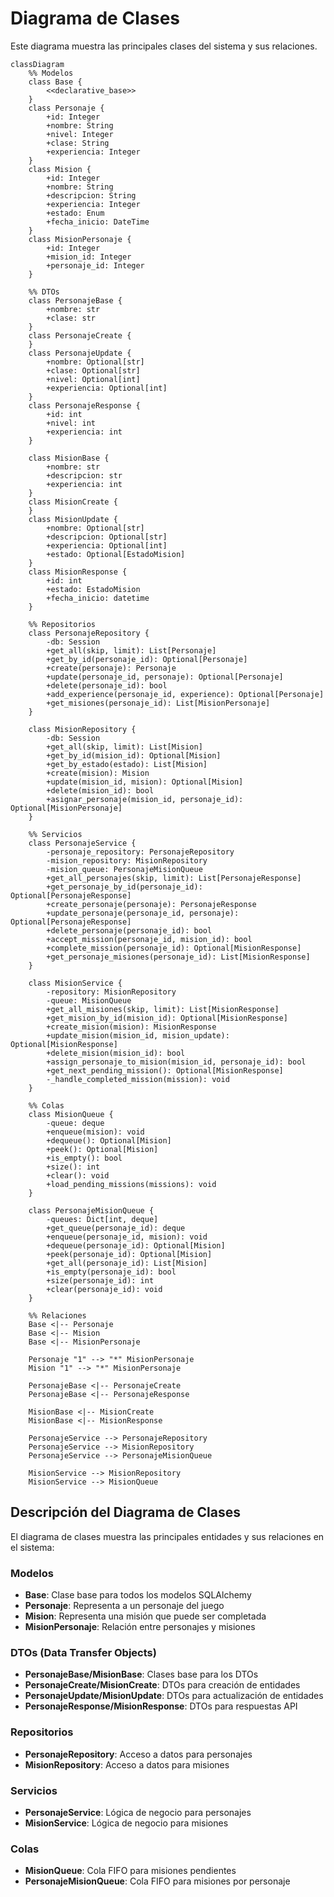 # Diagrama de Clases

Este diagrama muestra las principales clases del sistema y sus relaciones.

```mermaid
classDiagram
    %% Modelos
    class Base {
        <<declarative_base>>
    }
    class Personaje {
        +id: Integer
        +nombre: String
        +nivel: Integer
        +clase: String
        +experiencia: Integer
    }
    class Mision {
        +id: Integer
        +nombre: String
        +descripcion: String
        +experiencia: Integer
        +estado: Enum
        +fecha_inicio: DateTime
    }
    class MisionPersonaje {
        +id: Integer
        +mision_id: Integer
        +personaje_id: Integer
    }

    %% DTOs
    class PersonajeBase {
        +nombre: str
        +clase: str
    }
    class PersonajeCreate {
    }
    class PersonajeUpdate {
        +nombre: Optional[str]
        +clase: Optional[str]
        +nivel: Optional[int]
        +experiencia: Optional[int]
    }
    class PersonajeResponse {
        +id: int
        +nivel: int
        +experiencia: int
    }
    
    class MisionBase {
        +nombre: str
        +descripcion: str
        +experiencia: int
    }
    class MisionCreate {
    }
    class MisionUpdate {
        +nombre: Optional[str]
        +descripcion: Optional[str]
        +experiencia: Optional[int]
        +estado: Optional[EstadoMision]
    }
    class MisionResponse {
        +id: int
        +estado: EstadoMision
        +fecha_inicio: datetime
    }

    %% Repositorios
    class PersonajeRepository {
        -db: Session
        +get_all(skip, limit): List[Personaje]
        +get_by_id(personaje_id): Optional[Personaje]
        +create(personaje): Personaje
        +update(personaje_id, personaje): Optional[Personaje]
        +delete(personaje_id): bool
        +add_experience(personaje_id, experience): Optional[Personaje]
        +get_misiones(personaje_id): List[MisionPersonaje]
    }
    
    class MisionRepository {
        -db: Session
        +get_all(skip, limit): List[Mision]
        +get_by_id(mision_id): Optional[Mision]
        +get_by_estado(estado): List[Mision]
        +create(mision): Mision
        +update(mision_id, mision): Optional[Mision]
        +delete(mision_id): bool
        +asignar_personaje(mision_id, personaje_id): Optional[MisionPersonaje]
    }

    %% Servicios
    class PersonajeService {
        -personaje_repository: PersonajeRepository
        -mision_repository: MisionRepository
        -mision_queue: PersonajeMisionQueue
        +get_all_personajes(skip, limit): List[PersonajeResponse]
        +get_personaje_by_id(personaje_id): Optional[PersonajeResponse]
        +create_personaje(personaje): PersonajeResponse
        +update_personaje(personaje_id, personaje): Optional[PersonajeResponse]
        +delete_personaje(personaje_id): bool
        +accept_mission(personaje_id, mision_id): bool
        +complete_mission(personaje_id): Optional[MisionResponse]
        +get_personaje_misiones(personaje_id): List[MisionResponse]
    }
    
    class MisionService {
        -repository: MisionRepository
        -queue: MisionQueue
        +get_all_misiones(skip, limit): List[MisionResponse]
        +get_mision_by_id(mision_id): Optional[MisionResponse]
        +create_mision(mision): MisionResponse
        +update_mision(mision_id, mision_update): Optional[MisionResponse]
        +delete_mision(mision_id): bool
        +assign_personaje_to_mision(mision_id, personaje_id): bool
        +get_next_pending_mission(): Optional[MisionResponse]
        -_handle_completed_mission(mission): void
    }

    %% Colas
    class MisionQueue {
        -queue: deque
        +enqueue(mision): void
        +dequeue(): Optional[Mision]
        +peek(): Optional[Mision]
        +is_empty(): bool
        +size(): int
        +clear(): void
        +load_pending_missions(missions): void
    }
    
    class PersonajeMisionQueue {
        -queues: Dict[int, deque]
        +get_queue(personaje_id): deque
        +enqueue(personaje_id, mision): void
        +dequeue(personaje_id): Optional[Mision]
        +peek(personaje_id): Optional[Mision]
        +get_all(personaje_id): List[Mision]
        +is_empty(personaje_id): bool
        +size(personaje_id): int
        +clear(personaje_id): void
    }

    %% Relaciones
    Base <|-- Personaje
    Base <|-- Mision
    Base <|-- MisionPersonaje
    
    Personaje "1" --> "*" MisionPersonaje
    Mision "1" --> "*" MisionPersonaje
    
    PersonajeBase <|-- PersonajeCreate
    PersonajeBase <|-- PersonajeResponse
    
    MisionBase <|-- MisionCreate
    MisionBase <|-- MisionResponse
    
    PersonajeService --> PersonajeRepository
    PersonajeService --> MisionRepository
    PersonajeService --> PersonajeMisionQueue
    
    MisionService --> MisionRepository
    MisionService --> MisionQueue
```

## Descripción del Diagrama de Clases

El diagrama de clases muestra las principales entidades y sus relaciones en el sistema:

### Modelos
- **Base**: Clase base para todos los modelos SQLAlchemy
- **Personaje**: Representa a un personaje del juego
- **Mision**: Representa una misión que puede ser completada
- **MisionPersonaje**: Relación entre personajes y misiones

### DTOs (Data Transfer Objects)
- **PersonajeBase/MisionBase**: Clases base para los DTOs
- **PersonajeCreate/MisionCreate**: DTOs para creación de entidades
- **PersonajeUpdate/MisionUpdate**: DTOs para actualización de entidades
- **PersonajeResponse/MisionResponse**: DTOs para respuestas API

### Repositorios
- **PersonajeRepository**: Acceso a datos para personajes
- **MisionRepository**: Acceso a datos para misiones

### Servicios
- **PersonajeService**: Lógica de negocio para personajes
- **MisionService**: Lógica de negocio para misiones

### Colas
- **MisionQueue**: Cola FIFO para misiones pendientes
- **PersonajeMisionQueue**: Cola FIFO para misiones por personaje
